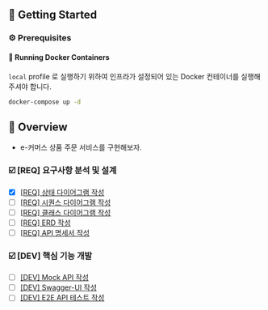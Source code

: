 ## 🚀 Getting Started

### ⚙️ Prerequisites

#### 🐳 Running Docker Containers

`local` profile 로 실행하기 위하여 인프라가 설정되어 있는 Docker 컨테이너를 실행해주셔야 합니다.

```bash
docker-compose up -d
```

## 🎯 Overview
- e-커머스 상품 주문 서비스를 구현해보자.

### ☑️ [REQ] 요구사항 분석 및 설계
- [x] [[REQ] 상태 다이어그램 작성](./docs/state/state-diagram.md)
- [ ] [[REQ] 시퀀스 다이어그램 작성](./docs/sequence/sequence-diagram.md)
- [ ] [[REQ] 클래스 다이어그램 작성](./docs/class/class-diagram.md)
- [ ] [[REQ] ERD 작성](./docs/erd/erd.md)
- [ ] [[REQ] API 명세서 작성](./docs/api/api-spec.md)

### ☑️ [DEV] 핵심 기능 개발
- [ ] [[DEV] Mock API 작성]()
- [ ] [[DEV] Swagger-UI 작성]()
- [ ] [[DEV] E2E API 테스트 작성]()